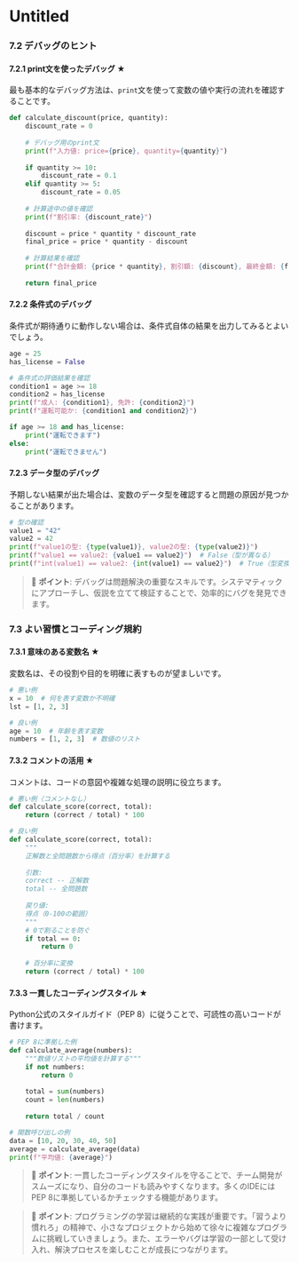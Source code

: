 # Untitled

### 7.2 デバッグのヒント

#### 7.2.1 print文を使ったデバッグ ★

最も基本的なデバッグ方法は、`print`文を使って変数の値や実行の流れを確認することです。

```python
def calculate_discount(price, quantity):
    discount_rate = 0
    
    # デバッグ用のprint文
    print(f"入力値: price={price}, quantity={quantity}")
    
    if quantity >= 10:
        discount_rate = 0.1
    elif quantity >= 5:
        discount_rate = 0.05
    
    # 計算途中の値を確認
    print(f"割引率: {discount_rate}")
    
    discount = price * quantity * discount_rate
    final_price = price * quantity - discount
    
    # 計算結果を確認
    print(f"合計金額: {price * quantity}, 割引額: {discount}, 最終金額: {final_price}")
    
    return final_price
```

#### 7.2.2 条件式のデバッグ

条件式が期待通りに動作しない場合は、条件式自体の結果を出力してみるとよいでしょう。

```python
age = 25
has_license = False

# 条件式の評価結果を確認
condition1 = age >= 18
condition2 = has_license
print(f"成人: {condition1}, 免許: {condition2}")
print(f"運転可能か: {condition1 and condition2}")

if age >= 18 and has_license:
    print("運転できます")
else:
    print("運転できません")
```

#### 7.2.3 データ型のデバッグ

予期しない結果が出た場合は、変数のデータ型を確認すると問題の原因が見つかることがあります。

```python
# 型の確認
value1 = "42"
value2 = 42
print(f"value1の型: {type(value1)}, value2の型: {type(value2)}")
print(f"value1 == value2: {value1 == value2}")  # False（型が異なる）
print(f"int(value1) == value2: {int(value1) == value2}")  # True（型変換後）
```

> 📝 **ポイント**: デバッグは問題解決の重要なスキルです。システマティックにアプローチし、仮説を立てて検証することで、効率的にバグを発見できます。

### 7.3 よい習慣とコーディング規約

#### 7.3.1 意味のある変数名 ★

変数名は、その役割や目的を明確に表すものが望ましいです。

```python
# 悪い例
x = 10  # 何を表す変数か不明確
lst = [1, 2, 3]

# 良い例
age = 10  # 年齢を表す変数
numbers = [1, 2, 3]  # 数値のリスト
```

#### 7.3.2 コメントの活用 ★

コメントは、コードの意図や複雑な処理の説明に役立ちます。

```python
# 悪い例（コメントなし）
def calculate_score(correct, total):
    return (correct / total) * 100

# 良い例
def calculate_score(correct, total):
    """
    正解数と全問題数から得点（百分率）を計算する
    
    引数:
    correct -- 正解数
    total -- 全問題数
    
    戻り値:
    得点（0-100の範囲）
    """
    # 0で割ることを防ぐ
    if total == 0:
        return 0
    
    # 百分率に変換
    return (correct / total) * 100
```

#### 7.3.3 一貫したコーディングスタイル ★

Python公式のスタイルガイド（PEP 8）に従うことで、可読性の高いコードが書けます。

```python
# PEP 8に準拠した例
def calculate_average(numbers):
    """数値リストの平均値を計算する"""
    if not numbers:
        return 0
    
    total = sum(numbers)
    count = len(numbers)
    
    return total / count

# 関数呼び出しの例
data = [10, 20, 30, 40, 50]
average = calculate_average(data)
print(f"平均値: {average}")
```

> 📝 **ポイント**: 一貫したコーディングスタイルを守ることで、チーム開発がスムーズになり、自分のコードも読みやすくなります。多くのIDEにはPEP 8に準拠しているかチェックする機能があります。

> 📝 **ポイント**: プログラミングの学習は継続的な実践が重要です。「習うより慣れろ」の精神で、小さなプロジェクトから始めて徐々に複雑なプログラムに挑戦していきましょう。また、エラーやバグは学習の一部として受け入れ、解決プロセスを楽しむことが成長につながります。
